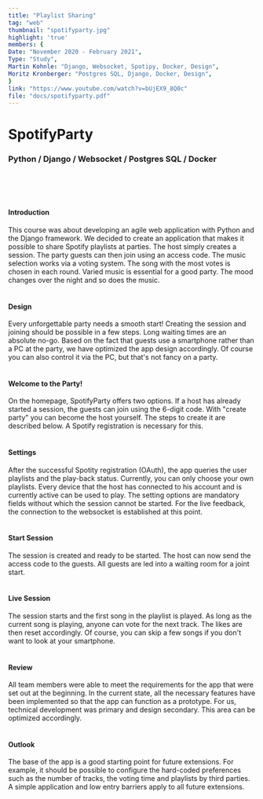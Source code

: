 ```yaml
---
title: "Playlist Sharing"
tag: "web"
thumbnail: "spotifyparty.jpg"
highlight: 'true'
members: {
Date: "November 2020 - February 2021",    
Type: "Study",
Martin Kohnle: "Django, Websocket, Spotipy, Docker, Design",
Moritz Kronberger: "Postgres SQL, Django, Docker, Design",
}
link: "https://www.youtube.com/watch?v=bUjEX9_8Q0c"
file: "docs/spotifyparty.pdf"
---
```


# SpotifyParty

### Python / Django / Websocket / Postgres SQL / Docker <br /> <br />

<team :members="members" :link="link" :doc="file"></team>

<br /> <br />
#### Introduction
This course was about developing an agile web application with Python and the Django framework.
We decided to create an application that makes it possible to share Spotify playlists at parties.
The host simply creates a session. The party guests can then join using an access code.
The music selection works via a voting system. The song with the most votes is chosen in each round.
Varied music is essential for a good party. The mood changes over the night and so does the music. <br /> <br />

<image-loader height="overview_image_wide" image="dev/spotifyparty/title"></image-loader>

#### Design

Every unforgettable party needs a smooth start! Creating the session and joining should be possible in a few steps. Long waiting times are an absolute no-go.
Based on the fact that guests use a smartphone rather than a PC at the party, we have optimized the app design accordingly. Of course you can also control it via the PC, but that's not fancy on a party.<br /> <br />

#### Welcome to the Party! <br />

On the homepage, SpotifyParty offers two options. If a host has already started a session, the guests can join using the 6-digit code.
With "create party" you can become the host yourself. The steps to create it are described below.
A Spotify registration is necessary for this. <br /> <br />

#### Settings <br />

After the successful Spotity registration (OAuth), the app queries the user playlists and the play-back status.
Currently, you can only choose your own playlists. Every device that the host has connected to his account and
is currently active can be used to play. The setting options are mandatory fields without which the session cannot be started.
For the live feedback, the connection to the websocket is established at this point.<br /> <br />

<image-loader height="overview_image_portrait" image="dev/spotifyparty/first"></image-loader>

#### Start Session <br />

The session is created and ready to be started. The host can now send the access code to the guests. All guests are led into a waiting room for a joint start.
<br /> <br />

#### Live Session <br />

The session starts and the first song in the playlist is played. As long as the current song is playing,
anyone can vote for the next track. The likes are then reset accordingly.
Of course, you can skip a few songs if you don't want to look at your smartphone.
<br /> <br />

<image-loader height="overview_image_portrait" image="dev/spotifyparty/second"></image-loader>

#### Review <br />

All team members were able to meet the requirements for the app that were set out at the beginning.
In the current state, all the necessary features have been implemented so that the app can function as a prototype.
For us, technical development was primary and design secondary. This area can be optimized accordingly.
<br /> <br />

#### Outlook <br />

The base of the app is a good starting point for future extensions.
For example, it should be possible to configure the hard-coded preferences such as the number of tracks,
the voting time and playlists by third parties. A simple application and low entry barriers apply to all future extensions.
